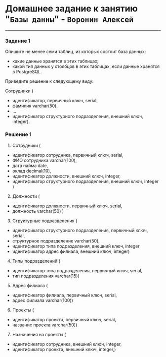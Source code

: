 # Домашнее задание к занятию "`Базы данны`" - `Воронин Алексей`



---
### Задание 1

Опишите не менее семи таблиц, из которых состоит база данных:

- какие данные хранятся в этих таблицах;
- какой тип данных у столбцов в этих таблицах, если данные хранятся в PostgreSQL.

Приведите решение к следующему виду:

Сотрудники (

- идентификатор, первичный ключ, serial,
- фамилия varchar(50),
- ...
- идентификатор структурного подразделения, внешний ключ, integer).

### Решение 1


1. Сотрудники (

- идентификатор сотрудника, первичный ключ, serial,
- ФИО сотрудника varchar(100),
- дата найма date,
- оклад decimal(10),
- идентификатор должности, внешний ключ, integer,
- идентификатор структурного подразделения, внешний ключ, integer )

2. Должности (

- идентификатор должности, первичный ключ, serial,
- должность varchar(50) )

3. Структурные подразделения (

- идентификатор структурного подразделения, первичный ключ, serial,
- структурное подразделение varchar(50),
- идентификатор типа подразделения, внешний ключ, integer
- идентификатор адрес филиала, внешний ключ, integer)

4. Типы подразделений (

- идентификатор типа подразделения, первичный ключ, serial,
- тип подразделения varchar(15))

5. Адрес филиала (

- идентификатор филиала, первичный ключ, serial,
- адрес филиала varchar(100))

6. Проекты (

- идентификатор проекта, первичный ключ, serial,
- название проекта varchar(50))

7. Назначения на проекты (

- идентификатор сотрудника, внешний ключ, integer,
- идентификатор проекта, внешний ключ, integer,)
